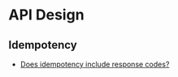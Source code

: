 # API Design

## Idempotency

- [Does idempotency include response codes?](https://stackoverflow.com/a/24713946/7267801)

